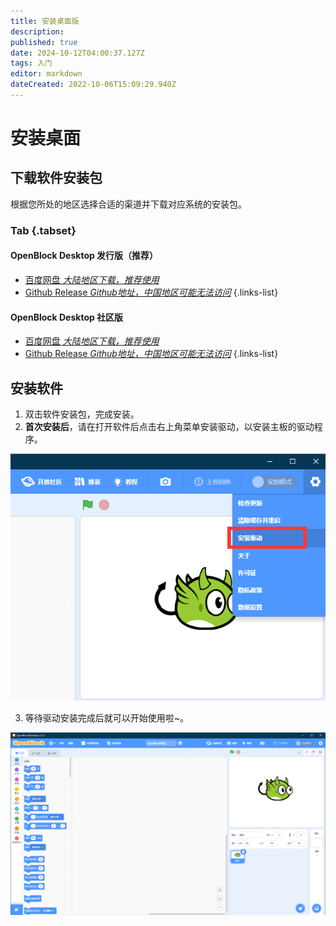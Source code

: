 ```yaml
---
title: 安装桌面版
description: 
published: true
date: 2024-10-12T04:00:37.127Z
tags: 入门
editor: markdown
dateCreated: 2022-10-06T15:09:29.940Z
---
```


# 安装桌面

## 下载软件安装包

根据您所处的地区选择合适的渠道并下载对应系统的安装包。

### Tab {.tabset}

#### OpenBlock Desktop 发行版（推荐）

- [百度网盘 *大陆地区下载，推荐使用*](https://pan.baidu.com/s/1MVUvh-D1mmIq9gBPNb6Irg?pwd=sgms)
- [Github Release *Github地址，中国地区可能无法访问*](https://github.com/openblockee/openblock-distro-desktop/releases/latest)
{.links-list}

#### OpenBlock Desktop 社区版

- [百度网盘 *大陆地区下载，推荐使用*](https://pan.baidu.com/s/1ZbpDvno53GAKtcAbGYYR4g?pwd=scaj)
- [Github Release *Github地址，中国地区可能无法访问*](https://github.com/openblockcc/openblock-desktop/releases/latest)
{.links-list}
 
## 安装软件

1. 双击软件安装包，完成安装。
2. **首次安装后**，请在打开软件后点击右上角菜单安装驱动，以安装主板的驱动程序。

![安装驱动.png](/general-hardware-guidelines/boards/raspberry-pi-pico/安装驱动.png)

3. 等待驱动安装完成后就可以开始使用啦~。

<img src="/general-hardware-guidelines/boards/raspberry-pi-pico/软件界面.png" alt="软件界面" style="zoom:50%;" />